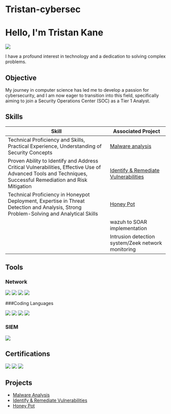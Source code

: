 # Tristan-cybersec
# Hello, I'm Tristan Kane
<a href="www.linkedin.com/in/tristan-kane-a064b4179"><img src="https://img.shields.io/badge/-LinkedIn-0072b1?&style=for-the-badge&logo=linkedin&logoColor=white" /></a>


I have a profound interest in technology and a dedication to solving complex problems.

## Objective

My journey in computer science has led me to develop a passion for cybersecurity, and I am now eager to transition into this field, specifically aiming to join a Security Operations Center (SOC) as a Tier 1 Analyst.

## Skills

| Skill                                         | Associated Project         |
|-----------------------------------------------|----------------------------|
|  Technical Proficiency and Skills, Practical Experience, Understanding of Security Concepts         | <a href="https://github.com/Tristan-cybersec/Malware-Analysis">Malware analysis</a>|
|   Proven Ability to Identify and Address Critical Vulnerabilities, Effective Use of Advanced Tools and Techniques, Successful Remediation and Risk Mitigation  |<a href="https://github.com/Tristan-cybersec/-identify-remediate-vulnerabilities/blob/main/README.md">Identify & Remediate Vulnerabilities</a>|
| Technical Proficiency in Honeypot Deployment, Expertise in Threat Detection and Analysis,  Strong Problem-Solving and Analytical Skills          |<a href="https://github.com/Tristan-cybersec/HoneyPot">Honey Pot</a>|
|           | wazuh to SOAR implementation|
|           |Intrusion detection system/Zeek network monitoring |


## Tools


### Network
<div>
    <img src="https://img.shields.io/badge/-Wireshark-1679A7?&style=for-the-badge&logo=Wireshark&logoColor=white" />
   <img src="https://img.shields.io/badge/-WiFi%20Analyzer-FF0000?style=for-the-badge&logo=wifi&logoColor=white" />

<img src="https://img.shields.io/badge/-Ping%20%26%20Traceroute-28A745?style=for-the-badge&logo=network&logoColor=white" />
<img src="https://img.shields.io/badge/-Nmap-ADD8E6?style=for-the-badge&logo=nmap&logoColor=white" />



</div>

###Coding Languages
<div>
<img src="https://img.shields.io/badge/-Python-F7DF1E?style=for-the-badge&logo=Python&logoColor=black" />
<img src="https://img.shields.io/badge/-HTML-E34F26?style=for-the-badge&logo=HTML5&logoColor=white" />
<img src="https://img.shields.io/badge/-CSS-1572B6?style=for-the-badge&logo=CSS3&logoColor=white" />
<img src="https://img.shields.io/badge/-Java-FF5722?style=for-the-badge&logo=Java&logoColor=white" />


    
</div>


### SIEM
<div>
    <img src="https://img.shields.io/badge/-Splunk-000000?&style=for-the-badge&logo=Splunk&logoColor=white" />
    
</div>

## Certifications

<div>
<img src="https://img.shields.io/badge/-Security%2B-FF0000?&style=for-the-badge&logo=CompTIA&logoColor=white" />
<img src="https://img.shields.io/badge/-Coursera-0000FF?&style=for-the-badge&logo=Coursera&logoColor=white" />
<img src="https://img.shields.io/badge/-Google_Cybersecurity_Professional_Certificate-4285F4?&style=for-the-badge&logo=Google&logoColor=white" />


</div>

## Projects
- <a href="https://github.com/Tristan-cybersec/Malware-Analysis">Malware Analysis</a>
- <a href="https://github.com/Tristan-cybersec/-identify-remediate-vulnerabilities/blob/main/README.md">Identify & Remediate Vulnerabilities</a>
- <a href="https://github.com/Tristan-cybersec/HoneyPot">Honey Pot</a>
